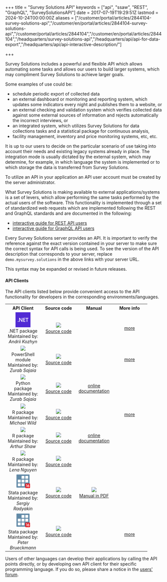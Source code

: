 ﻿+++
title = "Survey Solutions API"
keywords = ["api", "ssaw", "REST", "GraphQL", "SurveySolutionsAPI"]
date = 2017-07-19T19:29:51Z
lastmod = 2024-10-24T00:00:00Z
aliases = ["/customer/portal/articles/2844104-survey-solutions-api","/customer/en/portal/articles/2844104-survey-solutions-api","/customer/portal/articles/2844104","/customer/en/portal/articles/2844104","/headquarters/survey-solutions-api","/headquarters/api/api-for-data-export","/headquarters/api/api-interactive-description/"]

+++

Survey Solutions includes a powerful and flexible API which allows
automating some tasks and allows our users to build larger systems,
which may compliment Survey Solutions to achieve larger goals.   

Some examples of use could be:

-   schedule periodic export of collected data
-   an external dashboard or monitoring and reporting system, which
    updates some indicators every night and publishes them to a website,
    or
-   an external checking and validation system which verifies collected
    data against some external sources of information and rejects
    automatically the incorrect interviews, or
-   an integrated system, which utilizes Survey Solutions for data
    collections tasks and a statistical package for continuous analysis,
-   facility management, inventory and price monitoring systems, etc,
    etc.


It is up to our users to decide on the particular scenario of use taking
into account their needs and existing legacy systems already in place.
The integration mode is usually dictated by the external system, which
may determine, for example, in which language the system is implemented
or to which storage the data is transferred from Survey Solutions.  

To utilize an API in your application an API user account must be
created by the server administrator.

What Survey Solutions is making available to external
applications/systems is a set of levers, which allow performing the same
tasks performed by the actual users of the software. This functionality
is implemented through a set of standardized web requests which are implemented following the REST and GraphQL standards and are
documented in the following:

- [interactive guide for REST API
users](https://demo.mysurvey.solutions/apidocs/index.html)
- [interactive guide for GraphQL API users](https://demo.mysurvey.solutions/graphql)

Every Survey Solutions server provides an API. It is important to verify
the reference against the exact version contained in your server to make
sure the correct syntax for API calls is being used. To see the version 
of the API description that corresponds to your server, replace 
`demo.mysurvey.solutions` in the above links with your server URL.

This syntax may be expanded or revised in future releases.


#### API Clients

The API clients listed below provide convenient access to the API functionality for developers in the corresponding environments/languages.

<TABLE class="table table-striped table-hover table-bordered" >
<TR>
  <TH width=100><CENTER>API Client</CENTER></TH>
  <TH width=100><CENTER>Source code</CENTER></TH>
  <TH width=100><CENTER>Manual</CENTER></TH>
  <TH width=100><CENTER>More info</CENTER></TH>
</TR>

<TR>
  <TD><CENTER><IMG src="images/ms-dot-net-logo.png" width=48><BR>.NET package<BR>Maintained by: <I>Andrii Kozhyn</I></CENTER></TD>
  <TD><CENTER><A href="https://github.com/SlyNet/SurveySolutionsClient"><IMG src="https://raw.githubusercontent.com/simple-icons/simple-icons/develop/icons/github.svg" width=48><BR>Source code</A></CENTER></TD>
  <TD></TD>
  <TD><CENTER><A href="/headquarters/api/dot-net-package/">more</A></CENTER></TD>

<TR>
  <TD><CENTER><IMG src="https://upload.wikimedia.org/wikipedia/commons/a/af/PowerShell_Core_6.0_icon.png" width=48><BR>PowerShell module<BR>Maintained by: <I>Zurab Sajaia</I></CENTER></TD>
  <TD><CENTER><A href="https://github.com/vavalomi/ssaw-powershell"><IMG src="https://raw.githubusercontent.com/simple-icons/simple-icons/develop/icons/github.svg" width=48><BR>Source code</A></CENTER></TD>
  <TD></TD>
  <TD><CENTER><A href="/headquarters/api/ps-module/">more</A></CENTER></TD>

<TR>
  <TD><CENTER><IMG src="https://upload.wikimedia.org/wikipedia/commons/thumb/0/0a/Python.svg/48px-Python.svg.png" width=48><BR>Python package<BR>Maintained by: <I>Zurab Sajaia</I></CENTER></TD>
  <TD><CENTER><A href="https://github.com/vavalomi/ssaw"> <IMG src="https://raw.githubusercontent.com/simple-icons/simple-icons/develop/icons/github.svg" width=48><BR>Source code</A></CENTER></TD>
  <TD><CENTER><A href="https://ssaw.readthedocs.io/">online documentation</A></CENTER></TD>
  <TD><CENTER><A href=""></A></CENTER></TD>

<TR>
  <TD><CENTER><IMG src="https://upload.wikimedia.org/wikipedia/commons/thumb/1/1b/R_logo.svg/310px-R_logo.svg.png" width=48><BR>R package<BR>Maintained by: <I>Michael Wild</I></CENTER></TD>
    <TD><CENTER><A href="https://github.com/michael-cw/SurveySolutionsAPI"> <IMG src="https://raw.githubusercontent.com/simple-icons/simple-icons/develop/icons/github.svg" width=48><BR>Source code</A></CENTER></TD>
  <TD></TD>
  <TD><CENTER><A href="/headquarters/api/api-r-package/">more</A></CENTER></TD></TR>

  <TR>
    <TD><CENTER><IMG src="https://upload.wikimedia.org/wikipedia/commons/thumb/1/1b/R_logo.svg/310px-R_logo.svg.png" width=48><BR>R package<BR>Maintained by: <I>Arthur Shaw</I></CENTER></TD>
      <TD><CENTER><A href="https://github.com/arthur-shaw/susoapi"> <IMG src="https://raw.githubusercontent.com/simple-icons/simple-icons/develop/icons/github.svg" width=48><BR>Source code</A></CENTER></TD>
    <TD><CENTER><A href="https://arthur-shaw.github.io/susoapi/">online documentation</A></CENTER></TD>
    <TD></TD></TR>

  <TR>
    <TD><CENTER><IMG src="https://upload.wikimedia.org/wikipedia/commons/thumb/1/1b/R_logo.svg/310px-R_logo.svg.png" width=48><BR>R package<BR>Maintained by: <I>Lena Nguyen</I></CENTER></TD>
      <TD><CENTER><A href="https://github.com/l2nguyen/SuSoAPI"> <IMG src="https://raw.githubusercontent.com/simple-icons/simple-icons/develop/icons/github.svg" width=48><BR>Source code</A></CENTER></TD>
    <TD></TD>
    <TD><CENTER></CENTER></TD></TR>

<TR>
  <TD><CENTER><IMG src="images/s16_72.png" width=48><BR>Stata package<BR>Maintained by: <I>Sergiy Radyakin</I></CENTER></TD>
  <TD><CENTER><A href="https://github.com/radyakin/susoapi"> <IMG src="https://raw.githubusercontent.com/simple-icons/simple-icons/develop/icons/github.svg" width=48><BR>Source code</A></CENTER></TD>
  <TD><CENTER><A href="https://github.com/radyakin/susoapi/releases/latest/download/susoapi.pdf"><IMG src="https://upload.wikimedia.org/wikipedia/commons/8/87/PDF_file_icon.svg" style="height:48px;"><BR>Manual in PDF</A></CENTER></TD>
  <TD></TD>
</TR>

<TR>
  <TD><CENTER><IMG src="images/s16_72.png" width=48><BR>Stata package<BR>Maintained by: <I>Peter Brueckmann</I></CENTER></TD>

  <TD><CENTER><A href="https://github.com/petbrueck/sursol"> <IMG src="https://raw.githubusercontent.com/simple-icons/simple-icons/develop/icons/github.svg" width=48><BR>Source code</A></CENTER></TD>

  <TD></TD>

  <TD><CENTER><A href="https://github.com/petbrueck/sursol?tab=readme-ov-file#sursol---stata-codes-for-survey-solutions"><BR>more</A></CENTER></TD>
</TR>

</TABLE>

Users of other languages can develop their applications by calling the API points directly, or by developing own API client for their specific programming language. If you do so, please share a notice in the <A href="https://forum.mysurvey.solutions">users' forum</A>.
